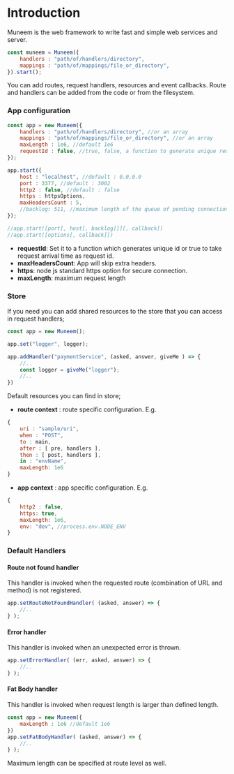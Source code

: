# Introduction

Muneem is the web framework to write fast and simple web services and server.

```JavaScript
const muneem = Muneem({
    handlers : "path/of/handlers/directory",
    mappings : "path/of/mappings/file_or_directory",
}).start();
```

You can add routes, request handlers, resources and event callbacks. Route and handlers can be added from the code or from the filesystem.

### App configuration 

```js
const app = new Muneem({
    handlers : "path/of/handlers/directory", //or an array
    mappings : "path/of/mappings/file_or_directory", //or an array
    maxLength : 1e6, //default 1e6
    requestId : false, //true, false, a function to generate unique request id
});

app.start({
    host : "localhost", //default : 0.0.0.0
    port : 3377, //default : 3002
    http2 : false, //default : false
    https : httpsOptions,
    maxHeadersCount : 5,
    //backlog: 511, //maximum length of the queue of pending connections
});

//app.start([port[, host[, backlog]]][, callback])
//app.start([options[, callback]])
```

* **requestId**: Set it to a function which generates unique id or true to take request arrival time as request id.
* **maxHeadersCount**: App will skip extra headers.
* **https**: node js standard https option for secure connection.
* **maxLength**: maximum request length

### Store

If you need you can add shared resources to the store that you can access in request handlers;

```JavaScript
const app = new Muneem();

app.set("logger", logger);

app.addHandler("paymentService", (asked, answer, giveMe ) => {
    //..
    const logger = giveMe("logger");
    //..
})
```

Default resources you can find in store;

* **route context** : route specific configuration. E.g.

```js
{
    uri : "sample/uri", 
    when : "POST", 
    to : main, 
    after : [ pre, handlers ], 
    then : [ post, handlers ], 
    in : "envName",
    maxLength: 1e6
}
```

* **app context** : app specific configuration. E.g.
```js
{
    http2 : false,
    https: true,
    maxLength: 1e6,
    env: "dev", //process.env.NODE_ENV
}
```

### Default Handlers

#### Route not found handler
This handler is invoked when the requested route (combination of URL and method) is not registered.

```JavaScript
app.setRouteNotFoundHandler( (asked, answer) => {
    //..
} );
```

#### Error handler
This handler is invoked when an unexpected error is thrown.

```JavaScript
app.setErrorHandler( (err, asked, answer) => {
    //..
} );
```

#### Fat Body handler
This handler is invoked when request length is larger than defined length.

```JavaScript
const app = new Muneem({
    maxLength : 1e6 //default 1e6
})
app.setFatBodyHandler( (asked, answer) => {
    //..
} );
```

Maximum length can be specified at route level as well.